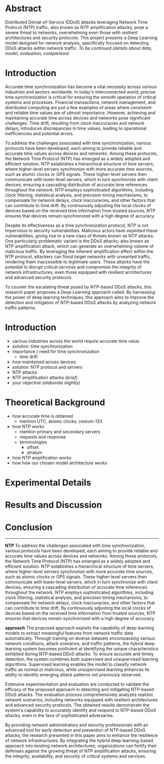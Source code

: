 # Abstract
Distributed Denial-of-Service (DDoS) attacks leveraging Network Time Protocol (NTP) traffic, also known as NTP amplification attacks, pose a severe threat to networks, overwhelming even those with resilient architectures and security protocols. This project presents a Deep Learning model designed for network analysis, specifically focused on detecting DDoS attacks within network traffic. *To be continued (details about data, model, evaluation, comparison)*

# Introduction
Accurate time synchronization has become a vital necessity across various industries and sectors worldwide. In today's interconnected world, precise time synchronization is critical for ensuring the smooth operation of critical systems and processes. Financial transactions, network management, and distributed computing are just a few examples of areas where consistent and reliable time values are of utmost importance. However, achieving and maintaining accurate time across devices and networks pose significant challenges. Time drift, resulting from clock inaccuracies and network delays, introduces discrepancies in time values, leading to operational inefficiencies and potential errors.

To address the challenges associated with time synchronization, various protocols have been developed, each aiming to provide reliable and accurate time values across devices and networks. Among these protocols, the Network Time Protocol (NTP) has emerged as a widely adopted and efficient solution. NTP establishes a hierarchical structure of time servers, where higher-level servers synchronize with more accurate time sources, such as atomic clocks or GPS signals. These higher-level servers then communicate with lower-level servers, which in turn synchronize with client devices, ensuring a cascading distribution of accurate time references throughout the network. NTP employs sophisticated algorithms, including clock filtering, statistical analysis, and precision timing mechanisms, to compensate for network delays, clock inaccuracies, and other factors that can contribute to time drift. By continuously adjusting the local clocks of devices based on the received time information from trusted sources, NTP ensures that devices remain synchronized with a high degree of accuracy.

Despite its effectiveness as a time synchronization protocol, NTP is not impervious to security vulnerabilities. Malicious actors have exploited these vulnerabilities, giving rise to a new class of threats known as NTP attacks. One particularly problematic variant is the DDoS attacks, also known as NTP amplification attack, which can generate an overwhelming volume of malicious traffic. By leveraging the inherent amplification effect within the NTP protocol, attackers can flood target networks with unwanted traffic, rendering them inaccessible to legitimate users. These attacks have the potential to disrupt critical services and compromise the integrity of network infrastructures, even those equipped with resilient architectures and advanced security protocols.

To counter the escalating threat posed by NTP-based DDoS attacks, this research paper proposes a *Deep Learning* approach called. By harnessing the power of deep learning techniques, this approach aims to improve the detection and mitigation of NTP-based DDoS attacks by analyzing network traffic patterns. 

# Introduction
- various industries across the world require accurate time value
- *solution*: time synchronization
- importance / need for time synchronization
	- time drift
- how maintained across devices 
- *solution*: NTP protocol and servers
- NTP attacks
- NTP amplification attacks (*brief*)
- your objective (*elaborate slightly*)

# Theoretical Background
- how accurate time is obtained
	- mention UTC, atomic clocks, cesium-133
- how NTP works
	- mention primary and secondary servers
	- requests and response
	- terminologies
		- offset
		- stratum
- how NTP amplification works
- how how our chosen model architecture works

# Experimental Details

# Results and Discussion

# Conclusion

---
**NTP**
To address the challenges associated with time synchronization, various protocols have been developed, each aiming to provide reliable and accurate time values across devices and networks. Among these protocols, the Network Time Protocol (NTP) has emerged as a widely adopted and efficient solution. NTP establishes a hierarchical structure of time servers, where higher-level servers synchronize with more accurate time sources, such as atomic clocks or GPS signals. These higher-level servers then communicate with lower-level servers, which in turn synchronize with client devices, ensuring a cascading distribution of accurate time references throughout the network. NTP employs sophisticated algorithms, including clock filtering, statistical analysis, and precision timing mechanisms, to compensate for network delays, clock inaccuracies, and other factors that can contribute to time drift. By continuously adjusting the local clocks of devices based on the received time information from trusted sources, NTP ensures that devices remain synchronized with a high degree of accuracy.

**approach**
The proposed approach exploits the capability of deep learning models to extract meaningful features from network traffic data automatically. Through training on diverse datasets encompassing various network conditions, attack scenarios, and traffic patterns, the hybrid deep learning system becomes proficient at identifying the unique characteristics exhibited during NTP-based DDoS attacks. To ensure accurate and timely detection, the system combines both supervised and unsupervised learning algorithms. Supervised learning enables the model to classify network traffic as normal or malicious, while unsupervised learning enhances its ability to identify emerging attack patterns not previously observed.

Extensive experimentation and evaluation are conducted to validate the efficacy of the proposed approach in detecting and mitigating NTP-based DDoS attacks. The evaluation process comprehensively analyzes realistic network scenarios, including networks equipped with resilient architectures and advanced security protocols. The obtained results demonstrate the system's capability to accurately identify and respond to NTP-based DDoS attacks, even in the face of sophisticated adversaries.

By providing network administrators and security professionals with an advanced tool for early detection and prevention of NTP-based DDoS attacks, the research presented in this paper aims to enhance the resilience of network infrastructures. By integrating the hybrid deep learning-based approach into existing network architectures, organizations can fortify their defenses against the growing threat of NTP amplification attacks, ensuring the integrity, availability, and security of critical systems and services.
